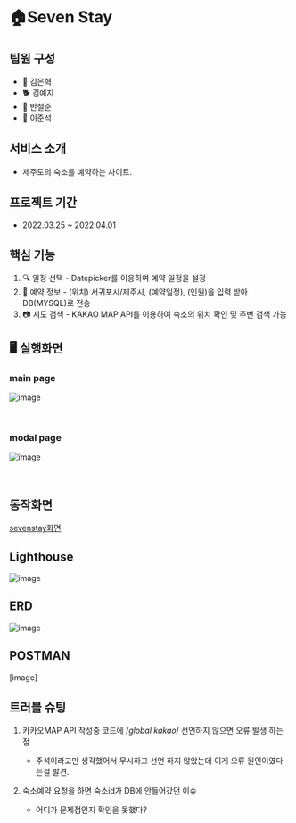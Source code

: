 # 🏠Seven Stay

## 팀원 구성
  - :bear: 김은혁
  - 🐕 김예지
  - 🐣 반철준
  - 🐹 이준석

## 서비스 소개
- 제주도의 숙소를 예약하는 사이트.


## 프로젝트 기간
- 2022.03.25 ~ 2022.04.01


## 핵심 기능
1. 🔍 일정 선택 - Datepicker를 이용하여 예약 일정을 설정
2. 📖 예약 정보 - (위치) 서귀포시/제주시, (예약일정), (인원)을 입력 받아 DB(MYSQL)로 전송
3. 📷 지도 검색 - KAKAO MAP API를 이용하여 숙소의 위치 확인 및 주변 검색 가능

## 🖥 실행화면 

 ### main page
![image](https://user-images.githubusercontent.com/95362504/161176405-898f80fa-7927-4e49-9131-5c7688f91583.png)


<br>
  
 ### modal page
![image](https://user-images.githubusercontent.com/95362504/161176458-54a32a53-4583-4e22-9b60-69878c3186f7.png)

<br>

## 동작화면
[sevenstay화면](https://user-images.githubusercontent.com/97449025/161179165-79990045-f845-48a8-b205-af14c0812d82.gif)

## Lighthouse
![image](https://user-images.githubusercontent.com/95362504/161176201-fbdbfdde-2a3a-4358-a60f-a7943b8eee0b.png)

## ERD
![image](https://user-images.githubusercontent.com/95362504/161176520-be61bac2-42d4-4f15-bc97-11dd31c6399e.png)

## POSTMAN
[image]

## 트러블 슈팅
1. 카카오MAP API 작성중 코드에  /*global kakao*/ 선언하지 않으면 오류 발생 하는점 
    - 주석이라고만 생각했어서 무시하고 선언 하지 않았는데 이게 오류 원인이였다는걸 발견.

2. 숙소예약 요청을 하면 숙소id가 DB에 안들어갔던 이슈
    - 어디가 문제점인지 확인을 못했다?
